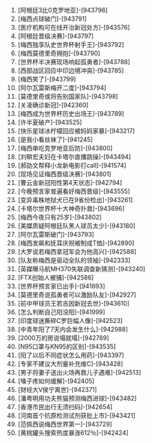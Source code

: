 
1. [阿根廷3比0克罗地亚]-[943796]
1. [梅西点球破门]-[943791]
1. [医疗机构可在线开治新冠处方]-[943576]
1. [阿根廷晋级决赛]-[943797]
1. [梅西独享队史世界杯射手王]-[943792]
1. [梅西莫德里奇拥抱]-[943790]
1. [世界杯半决赛现场响起孤勇者]-[943788]
1. [西部战区回应中印边境冲突]-[943785]
1. [梅西笑了]-[943799]
1. [阿尔瓦雷斯梅开二度]-[943794]
1. [莫德里奇或将告别国家队]-[943798]
1. [关凌确诊新冠]-[942360]
1. [梅西成为世界杯历史出场王]-[943789]
1. [许半夏破产]-[943525]
1. [快乐星球冰柠檬回应被妈妈家暴]-[943217]
1. [是我小看丝袜了]-[941245]
1. [梅西单吃克罗地亚后防]-[943800]
1. [刘畊宏夫妇在卡塔尔直播跳操]-[943494]
1. [郝劭文帮释小龙新电影打call]-[941574]
1. [现场见证梅西晋级决赛]-[943801]
1. [曹云金新冠阳性第4天状态]-[942794]
1. [今晚预言家普遍看好梅西晋级]-[943555]
1. [变异毒株地狱犬已在9省份检出]-[943261]
1. [卡塔尔世界杯十大神奇扑救]-[943696]
1. [梅西今夜只有25岁]-[943802]
1. [美媒质疑阿根廷队黑人球员太少]-[943180]
1. [阿尔瓦雷斯破门]-[943793]
1. [梅西发飙和抚耳庆祝被制成T恤]-[942890]
1. [大罗说若梅西拿冠军会为他高兴]-[942588]
1. [队友称梅西是驱动全队的领袖]-[942333]
1. [英媒曝马航MH370失联调查新猜测]-[943240]
1. [FTX创始人被捕]-[942586]
1. [世界杯预言家已出手]-[941893]
1. [莫德里奇说孤勇者可以激励队友]-[942927]
1. [前中甲球员王若吉因新冠去世]-[943610]
1. [怎么判断自己阳没阳]-[941999]
1. [印度球迷撕碎C罗巨幅人像]-[942523]
1. [中青年阳了7天内会发生什么]-[942988]
1. [2000万的房说塌就塌]-[942789]
1. [N95口罩与KN95的区别]-[943535]
1. [阳了以后不同症状怎么用药]-[943397]
1. [专家不建议大剂量补充维C]-[943428]
1. [男子将妻子送出火场再救儿子遇难]-[942513]
1. [嗓子疼如何缓解]-[942405]
1. [财经大V侯宁离世]-[942371]
1. [潘粤明用功夫熊猫预测梅西进球]-[943482]
1. [香港市民出行无须扫码]-[942654]
1. [河南首个抗原检测试剂获批上市]-[943421]
1. [范佩西说梅西世界第一]-[943729]
1. [黄桃罐头搜索热度暴涨612％]-[942424]